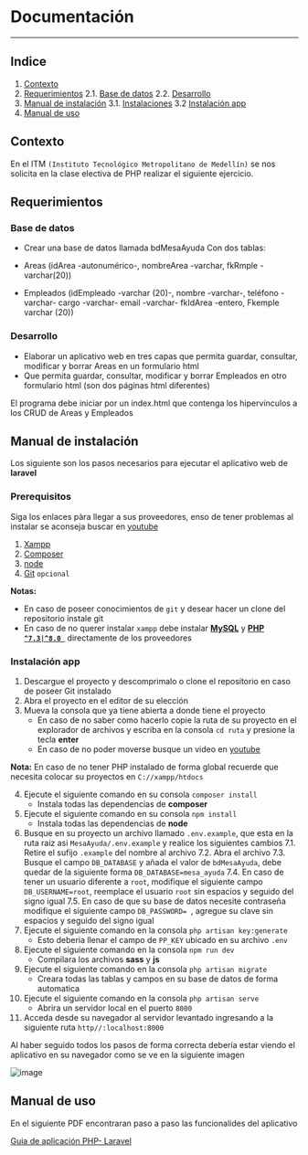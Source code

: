 # Documentación
---
## Indice
1. [Contexto](#contexto)
2. [Requerimientos](#requerimientos)
    2.1. [Base de datos](#BD)
    2.2. [Desarrollo](#desarrollo)
3. [Manual de instalación](#manuali)
    3.1. [Instalaciones](#instalaciones)
    3.2 [Instalación app](#instalacion)
4. [Manual de uso](#manualu)

<div id="contexto">

## Contexto
En el ITM `(Instituto Tecnológico Metropolitano de Medellín)` se nos solicita en la clase electiva de PHP realizar el siguiente ejercicio.
 
<div id="requerimientos">
 
## Requerimientos

<div id="BD">
 
### Base de datos
- Crear una base de datos llamada bdMesaAyuda
Con dos tablas:
 
- Areas (idArea -autonumérico-, nombreArea -varchar, fkRmple -varchar(20))
 
- Empleados (idEmpleado -varchar (20)-, nombre -varchar-, teléfono   -varchar-  cargo -varchar-  email -varchar- fkIdArea -entero, Fkemple varchar (20))
 
 <div id="desarrollo">

### Desarrollo
- Elaborar un aplicativo web en tres capas que permita guardar, consultar, modificar y borrar Areas en un formulario html
- Que permita  guardar, consultar, modificar y borrar Empleados en otro formulario html (son dos páginas html diferentes)
 
El programa debe iniciar por un index.html que contenga los hipervínculos a los CRUD de Areas y Empleados
 
 <div id="manuali">

## Manual de instalación
 
Los siguiente son los pasos necesarios para ejecutar el aplicativo web de **laravel**
 
 <div id="instalaciones">

### Prerequisitos
Siga los enlaces pàra llegar a sus proveedores, enso de tener problemas al instalar se aconseja buscar en [youtube](http://www.youtube.com)
 
1. [Xampp](https://www.apachefriends.org/es/index.html)
2. [Composer](https://getcomposer.org)
3. [node](https://nodejs.org/es/)
4. [Git](https://git-scm.com) `opcional`
 
**Notas:** 
- En caso de poseer conocimientos de `git` y desear hacer un clone del repositorio instale git
- En caso de no querer instalar `xampp` debe instalar **[MySQL](https://www.mysql.com)** y **[PHP `^7.3|^8.0 `](https://www.php.net)** directamente de los proveedores

<div id="instalacion">

### Instalación app
 
1. Descargue el proyecto y descomprimalo o clone el repositorio en caso de poseer Git instalado
2. Abra el proyecto en el editor de su elección
3. Mueva la consola que ya tiene abierta a donde tiene el proyecto
    * En caso de no saber como hacerlo copie la ruta de su proyecto en el explorador de archivos y escriba en la consola `cd ruta` y presione la tecla **enter**
    * En caso de no poder moverse busque un video en [youtube](http://www.youtube.com)
 
**Nota:** En caso de no tener PHP instalado de forma global recuerde que necesita colocar su proyectos en `C://xampp/htdocs`
 
4. Ejecute el siguiente comando en su consola `composer install`
    * Instala todas las dependencias de **composer**
5. Ejecute el siguiente comando en su consola `npm install`
    * Instala todas las dependencias de **node**
7. Busque en su proyecto un archivo llamado `.env.example`, que esta en la ruta raiz asi `MesaAyuda/.env.example` y realice los siguientes cambios
    7.1. Retire el sufijo `.example` del nombre al archivo
    7.2. Abra el archivo
    7.3. Busque el campo `DB_DATABASE` y añada el valor de  `bdMesaAyuda`, debe quedar de la siguiente forma `DB_DATABASE=mesa_ayuda`
    7.4. En caso de tener un usuario diferente a `root`, modifique el siguiente campo `DB_USERNAME=root`, reemplace el usuario `root` sin espacios y seguido del signo igual
    7.5. En caso de que su base de datos necesite contraseña modifique el siguiente campo `DB_PASSWORD= `, agregue su clave sin espacios y seguido del signo igual
8. Ejecute el siguiente comando en la consola `php artisan key:generate`
    * Esto deberia llenar el campo de `PP_KEY` ubicado en su archivo `.env`
9. Ejecute el siguiente comando en la consola `npm run dev`
    * Compilara los archivos **sass** y **js**
10. Ejecute el siguiente comando en la consola `php artisan migrate`
    * Creara todas las tablas y campos en su base de datos de forma automatica
11. Ejecute el siguiente comando en la consola `php artisan serve`
    * Abrira un servidor local en el puerto `8000`
12. Acceda desde su navegador al servidor levantado ingresando a la siguiente ruta `http//:localhost:8000`
 
Al haber seguido todos los pasos de forma correcta debería estar viendo el aplicativo en su navegador como se ve en la siguiente imagen

![image](https://user-images.githubusercontent.com/51238797/116344900-b3577980-a7ac-11eb-8bce-7b819fc9b324.png)

<div id="manualu">

## Manual de uso
En el siguiente PDF encontraran paso a paso las funcionalides del aplicativo

[Guia de aplicación PHP- Laravel](https://github.com/cubitoSempai/mesa-de-ayuda/files/6388981/Guia.de.aplicacion.PHP-.Laravel.docx.pdf)


